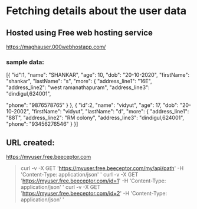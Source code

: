 
# Fetching details about the user data

## Hosted using Free web hosting service
https://maghauser.000webhostapp.com/

### sample data:
[{
"id":1,
"name": "SHANKAR",
"age": 10,
"dob": "20-10-2020",
"firstName": "shankar",
"lastName": "s",
"more": {
"address_line1": "16E",
"address_line2": "west ramanathapuram",
"address_line3": "dindigul,624001",

"phone": "9876578765"
}
},
{
"id":2,
"name": "vidyut",
"age": 17,
"dob": "20-10-2002",
"firstName": "vidyut",
"lastName": "d",
"more": {
"address_line1": "88T",
"address_line2": "RM colony",
"address_line3": "dindigul,624001",
"phone": "93456276546"
}
}]

## URL created:

https://myuser.free.beeceptor.com

>curl -v -X GET 'https://myuser.free.beeceptor.com/my/api/path' -H 'Content-Type: application/json' '
>curl -v -X GET 'https://myuser.free.beeceptor.com/id=1' -H 'Content-Type: application/json' '
>curl -v -X GET 'https://myuser.free.beeceptor.com/id=2' -H 'Content-Type: application/json' '



